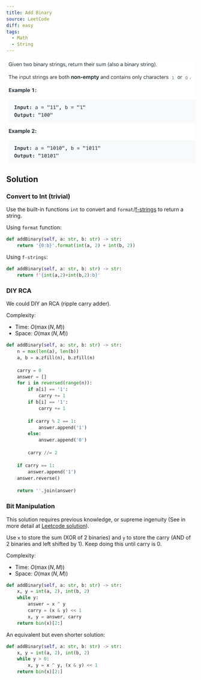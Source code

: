 ```yaml
---
title: Add Binary
source: LeetCode
diff: easy
tags:
  - Math
  - String
---
```


<img class="medium-zoom" src="/algo/add-binary.png" alt="https://leetcode.com/problems/add-binary">

## Solution

### Convert to Int (trivial)

Use the built-in functions `int` to convert and `format`/[f-strings](https://realpython.com/python-f-strings/) to return a string.

Using `format` function:

```py
def addBinary(self, a: str, b: str) -> str:
    return '{0:b}'.format(int(a, 2) + int(b, 2))
```

Using `f-strings`:

```py
def addBinary(self, a: str, b: str) -> str:
    return f'{int(a,2)+int(b,2):b}'
```

### DIY RCA

We could DIY an RCA (ripple carry adder).

Complexity:

- Time: $O(\max(N,M))$
- Space: $O(\max(N,M))$

```py
def addBinary(self, a: str, b: str) -> str:
    n = max(len(a), len(b))
    a, b = a.zfill(n), b.zfill(n)

    carry = 0
    answer = []
    for i in reversed(range(n)):
        if a[i] == '1':
            carry += 1
        if b[i] == '1':
            carry += 1

        if carry % 2 == 1:
            answer.append('1')
        else:
            answer.append('0')

        carry //= 2

    if carry == 1:
        answer.append('1')
    answer.reverse()

    return ''.join(answer)
```

### Bit Manipulation

This solution requires previous knowledge, or supreme ingenuity (See in more detail at [Leetcode solution](https://leetcode.com/articles/add-binary#approach-2-bit-manipulation)).

Use `x` to store the sum (XOR of 2 binaries) and `y` to store the carry (AND of 2 binaries and left shifted by 1). Keep doing this until carry is 0.

Complexity:

- Time: $O(\max(N,M))$
- Space: $O(\max(N,M))$

```py
def addBinary(self, a: str, b: str) -> str:
    x, y = int(a, 2), int(b, 2)
    while y:
        answer = x ^ y
        carry = (x & y) << 1
        x, y = answer, carry
    return bin(x)[2:]
```

An equivalent but even shorter solution:

```py
def addBinary(self, a: str, b: str) -> str:
    x, y = int(a, 2), int(b, 2)
    while y > 0:
        x, y = x ^ y, (x & y) << 1
    return bin(x)[2:]
```
